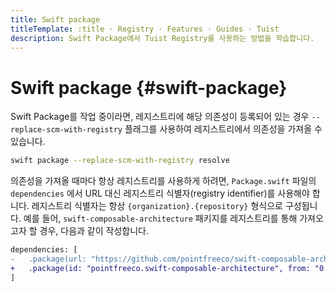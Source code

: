 ```yaml
---
title: Swift package
titleTemplate: :title · Registry · Features · Guides · Tuist
description: Swift Package에서 Tuist Registry를 사용하는 방법을 학습합니다.
---
```


# Swift package {#swift-package}

Swift Package를 작업 중이라면, 레지스트리에 해당 의존성이 등록되어 있는 경우 `--replace-scm-with-registry` 플래그를 사용하여 레지스트리에서 의존성을 가져올 수 있습니다.

```bash
swift package --replace-scm-with-registry resolve
```

의존성을 가져올 때마다 항상 레지스트리를 사용하게 하려면, `Package.swift` 파일의 `dependencies` 에서 URL 대신 레지스트리 식별자(registry identifier)를 사용해야 합니다. 레지스트리 식별자는 항상 `{organization}.{repository}` 형식으로 구성됩니다. 예를 들어, `swift-composable-architecture` 패키지를 레지스트리를 통해 가져오고자 할 경우, 다음과 같이 작성합니다.

```diff
dependencies: [
-   .package(url: "https://github.com/pointfreeco/swift-composable-architecture", from: "0.1.0")
+   .package(id: "pointfreeco.swift-composable-architecture", from: "0.1.0")
]
```
